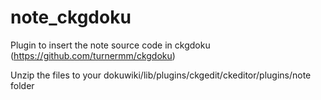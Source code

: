 # note_ckgdoku
Plugin to insert the note source code in ckgdoku (https://github.com/turnermm/ckgdoku)

Unzip the files to your dokuwiki/lib/plugins/ckgedit/ckeditor/plugins/note folder
